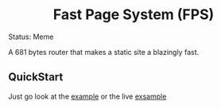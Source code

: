 <h1 align="center">Fast Page System (FPS)</h1>

Status: Meme

A 681 bytes router that makes a static site a blazingly fast.

## QuickStart

Just go look at the [example](./example/) or the live [exsample]()
